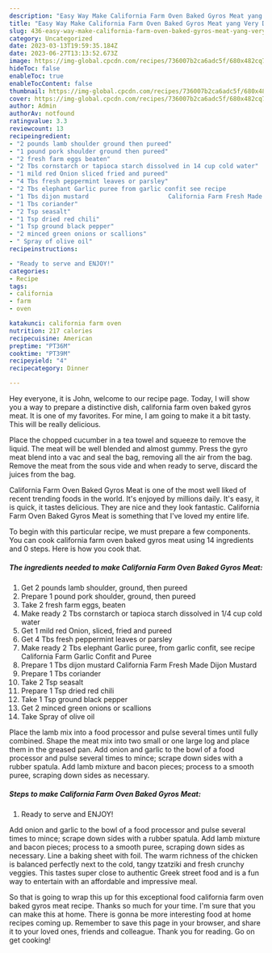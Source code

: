 ```yaml
---
description: "Easy Way Make California Farm Oven Baked Gyros Meat yang Very Delicious}"
title: "Easy Way Make California Farm Oven Baked Gyros Meat yang Very Delicious}"
slug: 436-easy-way-make-california-farm-oven-baked-gyros-meat-yang-very-delicious
category: Uncategorized
date: 2023-03-13T19:59:35.184Z
date: 2023-06-27T13:13:52.673Z
image: https://img-global.cpcdn.com/recipes/736007b2ca6adc5f/680x482cq70/california-farm-oven-baked-gyros-meat-recipe-main-photo.jpg
hideToc: false
enableToc: true
enableTocContent: false
thumbnail: https://img-global.cpcdn.com/recipes/736007b2ca6adc5f/680x482cq70/california-farm-oven-baked-gyros-meat-recipe-main-photo.jpg
cover: https://img-global.cpcdn.com/recipes/736007b2ca6adc5f/680x482cq70/california-farm-oven-baked-gyros-meat-recipe-main-photo.jpg
author: Admin
authorAv: notfound
ratingvalue: 3.3
reviewcount: 13
recipeingredient:
- "2 pounds lamb shoulder ground then pureed"
- "1 pound pork shoulder ground then pureed"
- "2 fresh farm eggs beaten"
- "2 Tbs cornstarch or tapioca starch dissolved in 14 cup cold water"
- "1 mild red Onion sliced fried and pureed"
- "4 Tbs fresh peppermint leaves or parsley"
- "2 Tbs elephant Garlic puree from garlic confit see recipe                      California Farm Garlic Confit and Puree"
- "1 Tbs dijon mustard                      California Farm Fresh Made Dijon Mustard"
- "1 Tbs coriander"
- "2 Tsp seasalt"
- "1 Tsp dried red chili"
- "1 Tsp ground black pepper"
- "2 minced green onions or scallions"
- " Spray of olive oil"
recipeinstructions:

- "Ready to serve and ENJOY!"
categories:
- Recipe
tags:
- california
- farm
- oven

katakunci: california farm oven 
nutrition: 217 calories
recipecuisine: American
preptime: "PT36M"
cooktime: "PT39M"
recipeyield: "4"
recipecategory: Dinner

---
```



Hey everyone, it is John, welcome to our recipe page. Today, I will show you a way to prepare a distinctive dish, california farm oven baked gyros meat. It is one of my favorites. For mine, I am going to make it a bit tasty. This will be really delicious.

Place the chopped cucumber in a tea towel and squeeze to remove the liquid. The meat will be well blended and almost gummy. Press the gyro meat blend into a vac and seal the bag, removing all the air from the bag. Remove the meat from the sous vide and when ready to serve, discard the juices from the bag.

California Farm Oven Baked Gyros Meat is one of the most well liked of recent trending foods in the world. It's enjoyed by millions daily. It's easy, it is quick, it tastes delicious. They are nice and they look fantastic. California Farm Oven Baked Gyros Meat is something that I've loved my entire life.


To begin with this particular recipe, we must prepare a few components. You can cook california farm oven baked gyros meat using 14 ingredients and 0 steps. Here is how you cook that.

<!--inarticleads1-->

##### The ingredients needed to make California Farm Oven Baked Gyros Meat:

1. Get 2 pounds lamb shoulder, ground, then pureed
1. Prepare 1 pound pork shoulder, ground, then pureed
1. Take 2 fresh farm eggs, beaten
1. Make ready 2 Tbs cornstarch or tapioca starch dissolved in 1/4 cup cold water
1. Get 1 mild red Onion, sliced, fried and pureed
1. Get 4 Tbs fresh peppermint leaves or parsley
1. Make ready 2 Tbs elephant Garlic puree, from garlic confit, see recipe                      California Farm Garlic Confit and Puree
1. Prepare 1 Tbs dijon mustard                      California Farm Fresh Made Dijon Mustard
1. Prepare 1 Tbs coriander
1. Take 2 Tsp seasalt
1. Prepare 1 Tsp dried red chili
1. Take 1 Tsp ground black pepper
1. Get 2 minced green onions or scallions
1. Take  Spray of olive oil


Place the lamb mix into a food processor and pulse several times until fully combined. Shape the meat mix into two small or one large log and place them in the greased pan. Add onion and garlic to the bowl of a food processor and pulse several times to mince; scrape down sides with a rubber spatula. Add lamb mixture and bacon pieces; process to a smooth puree, scraping down sides as necessary. 

<!--inarticleads2-->

##### Steps to make California Farm Oven Baked Gyros Meat:


1. Ready to serve and ENJOY!

Add onion and garlic to the bowl of a food processor and pulse several times to mince; scrape down sides with a rubber spatula. Add lamb mixture and bacon pieces; process to a smooth puree, scraping down sides as necessary. Line a baking sheet with foil. The warm richness of the chicken is balanced perfectly next to the cold, tangy tzatziki and fresh crunchy veggies. This tastes super close to authentic Greek street food and is a fun way to entertain with an affordable and impressive meal. 

So that is going to wrap this up for this exceptional food california farm oven baked gyros meat recipe. Thanks so much for your time. I'm sure that you can make this at home. There is gonna be more interesting food at home recipes coming up. Remember to save this page in your browser, and share it to your loved ones, friends and colleague. Thank you for reading. Go on get cooking!
